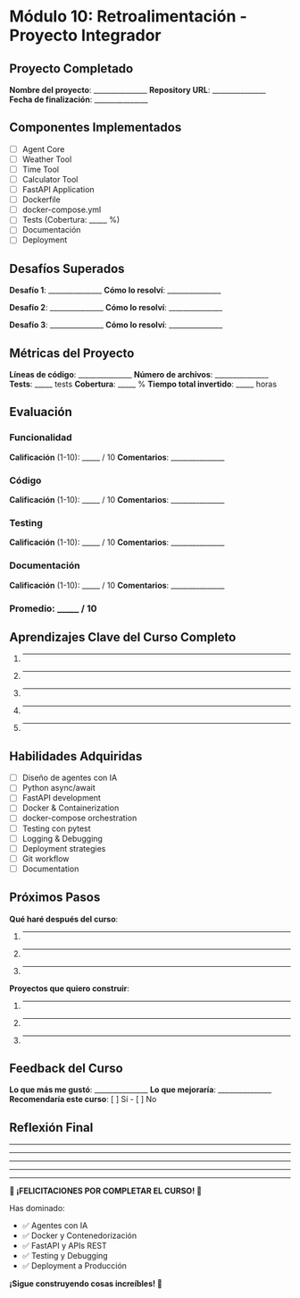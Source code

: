 # Módulo 10: Retroalimentación - Proyecto Integrador

## Proyecto Completado

**Nombre del proyecto**: _______________
**Repository URL**: _______________
**Fecha de finalización**: _______________

## Componentes Implementados

- [ ] Agent Core
- [ ] Weather Tool
- [ ] Time Tool
- [ ] Calculator Tool
- [ ] FastAPI Application
- [ ] Dockerfile
- [ ] docker-compose.yml
- [ ] Tests (Cobertura: _____ %)
- [ ] Documentación
- [ ] Deployment

## Desafíos Superados

**Desafío 1**: _______________
**Cómo lo resolví**: _______________

**Desafío 2**: _______________
**Cómo lo resolví**: _______________

**Desafío 3**: _______________
**Cómo lo resolví**: _______________

## Métricas del Proyecto

**Líneas de código**: _______________
**Número de archivos**: _______________
**Tests**: _____ tests
**Cobertura**: _____ %
**Tiempo total invertido**: _____ horas

## Evaluación

### Funcionalidad
**Calificación** (1-10): _____ / 10
**Comentarios**: _______________

### Código
**Calificación** (1-10): _____ / 10
**Comentarios**: _______________

### Testing
**Calificación** (1-10): _____ / 10
**Comentarios**: _______________

### Documentación
**Calificación** (1-10): _____ / 10
**Comentarios**: _______________

### Promedio: _____ / 10

## Aprendizajes Clave del Curso Completo

1. _______________
2. _______________
3. _______________
4. _______________
5. _______________

## Habilidades Adquiridas

- [ ] Diseño de agentes con IA
- [ ] Python async/await
- [ ] FastAPI development
- [ ] Docker & Containerization
- [ ] docker-compose orchestration
- [ ] Testing con pytest
- [ ] Logging & Debugging
- [ ] Deployment strategies
- [ ] Git workflow
- [ ] Documentation

## Próximos Pasos

**Qué haré después del curso**:

1. _______________
2. _______________
3. _______________

**Proyectos que quiero construir**:

1. _______________
2. _______________
3. _______________

## Feedback del Curso

**Lo que más me gustó**: _______________
**Lo que mejoraría**: _______________
**Recomendaría este curso**: [ ] Sí - [ ] No

## Reflexión Final

_______________________________________________
_______________________________________________
_______________________________________________
_______________________________________________

---

**🎉 ¡FELICITACIONES POR COMPLETAR EL CURSO! 🎉**

Has dominado:
- ✅ Agentes con IA
- ✅ Docker y Contenedorización
- ✅ FastAPI y APIs REST
- ✅ Testing y Debugging
- ✅ Deployment a Producción

**¡Sigue construyendo cosas increíbles! 🚀**
